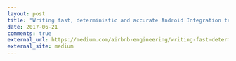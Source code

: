 ```yaml
---
layout: post
title: "Writing fast, deterministic and accurate Android Integration tests"
date: 2017-06-21
comments: true
external_url: https://medium.com/airbnb-engineering/writing-fast-deterministic-and-accurate-android-integration-tests-c56811bd14e2
external_site: medium
---
```

